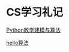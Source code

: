 # CS学习礼记

[Python数学建模与算法](https://github.com/hacheyz/PMMAA)

[hello算法](https://www.hello-algo.com/)

